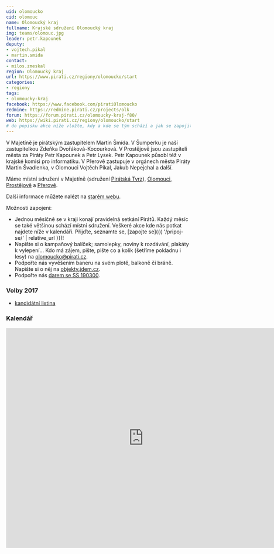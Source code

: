 ```yaml
---
uid: olomoucko
cid: olomouc
name: Olomoucký kraj
fullname: Krajské sdružení Olomoucký kraj
img: teams/olomouc.jpg
leader: petr.kapounek
deputy:
- vojtech.pikal
- martin.smida
contact:
- milos.zmeskal
region: Olomoucký kraj
url: https://www.pirati.cz/regiony/olomoucko/start
categories:
- regiony
tags:
- olomoucky-kraj
facebook: https://www.facebook.com/piratiOlomoucko
redmine: https://redmine.pirati.cz/projects/olk
forum: https://forum.pirati.cz/olomoucky-kraj-f80/
web: https://wiki.pirati.cz/regiony/olomoucko/start
# do popisku akce níže vložte, kdy a kde se tým schází a jak se zapojit
---
```


V Majetíně je pirátským zastupitelem Martin Šmída. V Šumperku je naší zastupitelkou Zdeňka Dvořáková-Kocourková. V Prostějově jsou zastupiteli města za Piráty Petr Kapounek a Petr Lysek. Petr Kapounek působí též v krajské komisi pro informatiku. V Přerově zastupuje v orgánech města Piráty Martin Švadlenka, v Olomouci Vojtěch Pikal, Jakub Nepejchal a další.

Máme místní sdružení v Majetíně (sdružení [Pirátská Tvrz](https://wiki.pirati.cz/regiony/olomoucko/piratska_tvrz/start)), [Olomouci](https://wiki.pirati.cz/regiony/olomoucko/olomouc/start), [Prostějově](https://wiki.pirati.cz/regiony/olomoucko/prostejov/start) a [Přerově](https://wiki.pirati.cz/regiony/olomoucko/prerov/start).

Další informace můžete nalézt na [starém webu](https://wiki.pirati.cz/regiony/olomoucko/start).

Možnosti zapojení:

  * Jednou měsíčně se v kraji konají pravidelná setkání Pirátů. Každý měsíc se také většinou schází místní sdružení. Veškeré akce kde nás potkat najdete níže v kalendáři. Přijďte, seznamte se, [zapojte se]({{ '/pripoj-se/' | relative_url }})!
  * Napište si o kampaňový balíček; samolepky, noviny k rozdávání, plakáty k vylepení... Kdo má zájem, pište, pište co a kolik (šetříme pokladnu i lesy) na olomoucko@pirati.cz.
  * Podpořte nás vyvěšením baneru na svém plotě, balkoně či bráně. Napište si o něj na [objekty.jdem.cz](http://objekty.jdem.cz).
  * Podpořte nás [darem se SS 190300](https://dary.pirati.cz/).

### Volby 2017
* [kandidátní listina](https://www.pirati.cz/volby/2017/olomoucko/)

### Kalendář
<iframe src="https://calendar.google.com/calendar/embed?src=0014epo7k8kbgpgq3gaudeodnc%40group.calendar.google.com&ctz=Europe/Prague" style="border: 0" width="750" height="600" frameborder="0" scrolling="no"></iframe>
